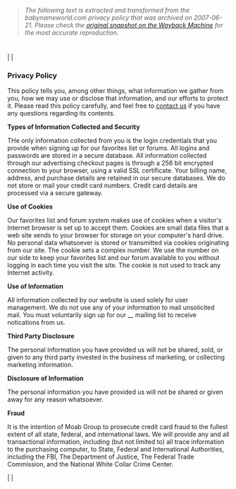 > *The following text is extracted and transformed from the babynameworld.com privacy policy that was archived on 2007-06-21. Please check the [original snapshot on the Wayback Machine](https://web.archive.org/web/20070621203612id_/http%3A//www.babynameworld.com/privacy.asp) for the most accurate reproduction.*

# 

|  | 

### Privacy Policy 

This policy tells you, among other things, what information we gather from you, how we may use or disclose that information, and our efforts to protect it. Please read this policy carefully, and feel free to [contact us](https://web.archive.org/web/20070621203612id_/http%3A//www.babynameworld.com/contact.asp) if you have any questions regarding its contents. 

**Types of Information Collected and Security**

THe only information collected from you is the login credentials that you provide when signing up for our favorites list or forums. All logins and passwords are stored in a secure database. All information collected through our advertising checkout pages is through a 256 bit encrypted connection to your browser, using a valid SSL certificate. Your billing name, address, and purchase details are retained in our secure databases. We do not store or mail your credit card numbers. Credit card details are processed via a secure gateway.

**Use of Cookies**

Our favorites list and forum system makes use of cookies when a visitor's Internet browser is set up to accept them. Cookies are small data files that a web site sends to your browser for storage on your computer's hard drive. No personal data whatsoever is stored or transmitted via cookies originating from our site. The cookie sets a complex number. We use the number on our side to keep your favorites list and our forum available to you without logging in each time you visit the site. The cookie is not used to track any Internet activity.

**Use of Information**

All information collected by our website is used solely for user management. We do not use any of your information to mail unsolicited mail. You must voluntarily sign up for our __ mailing list to receive notications from us.

**Third Party Disclosure**

The personal information you have provided us will not be shared, sold, or given to any third party invested in the business of marketing, or collecting marketing information.

**Disclosure of Information**

The personal information you have provided us will not be shared or given away for any reason whatsoever.

**Fraud**

It is the intention of Moab Group to prosecute credit card fraud to the fullest extent of all state, federal, and international laws. We will provide any and all transactional information, including (but not limited to) all trace information to the purchasing computer, to State, Federal and International Authorities, including the FBI, The Department of Justice, The Federal Trade Commission, and the National White Collar Crime Center.

|  | 

[](http://click.linksynergy.com/fs-bin/click?id=c16k0qW/PJI&offerid=83577.10000430&type=4&subid=0)

